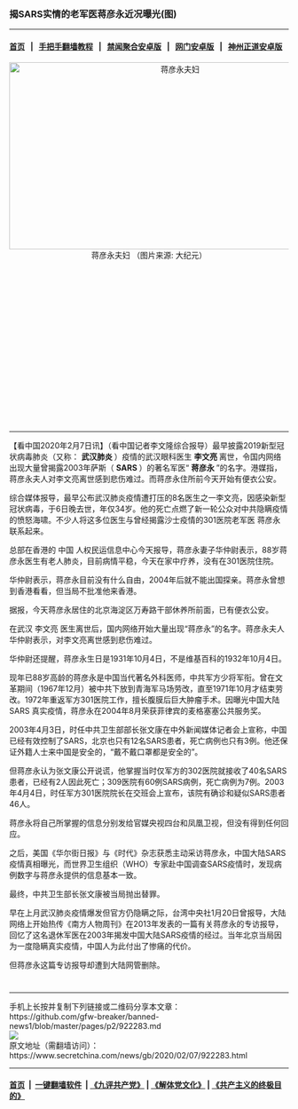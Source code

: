 ### 揭SARS实情的老军医蒋彦永近况曝光(图)
------------------------

#### [首页](https://github.com/gfw-breaker/banned-news1/blob/master/README.md) &nbsp;&nbsp;|&nbsp;&nbsp; [手把手翻墙教程](https://github.com/gfw-breaker/guides/wiki) &nbsp;&nbsp;|&nbsp;&nbsp; [禁闻聚合安卓版](https://github.com/gfw-breaker/bn-android) &nbsp;&nbsp;|&nbsp;&nbsp; [网门安卓版](https://github.com/oGate2/oGate) &nbsp;&nbsp;|&nbsp;&nbsp; [神州正道安卓版](https://github.com/SzzdOgate/update) 



<div class="article_right" style="fone-color:#000">
 <p style="text-align: center;">
  <img alt="蒋彦永夫妇" src="https://img2.secretchina.com/pic/2019/3-26/p2390001a727513387-ss.jpg" style="height:337px; width:600px"/>
  <br>
   蒋彦永夫妇 （图片来源: 大纪元）
   <span id="hideid" name="hideid" style="color:red;display:none;">
    <span href="https://www.secretchina.com">
    </span>
   </span>
  </br>
 </p>
 <div id="txt-mid1-t21-2017">
  <ins class="adsbygoogle" data-ad-client="ca-pub-1276641434651360" data-ad-slot="2451032099" style="display:inline-block;width:336px;height:280px">
  </ins>
  

---


  </div>
 </div>
 <p>
  【看中国2020年2月7日讯】（看中国记者李文隆综合报导）最早披露2019新型冠状病毒肺炎（又称：
  <strong>
   <span href="https://www.secretchina.com/news/gb/tag/武汉肺炎" target="_blank">
    武汉肺炎
   </span>
  </strong>
  ）疫情的武汉眼科医生
  <strong>
   李文亮
  </strong>
  离世，令国内网络出现大量曾揭露2003年萨斯（
  <strong>
   SARS
  </strong>
  ）的著名军医“
  <strong>
   蒋彦永
  </strong>
  ”的名字。港媒指，蒋彦永夫人对李文亮离世感到悲伤难过。而蒋彦永住所前今天开始有便衣公安。
  <span id="hideid" name="hideid" style="color:red;display:none;">
   <span href="https://www.secretchina.com">
   </span>
  </span>
 </p>
 <p>
  综合媒体报导，最早公布武汉肺炎疫情遭打压的8名医生之一李文亮，因感染新型冠状病毒，于6日晚去世，年仅34岁。他的死亡点燃了新一轮公众对中共隐瞒疫情的愤怒海啸。不少人将这多位医生与曾经揭露沙士疫情的301医院老军医
  <span href="https://www.secretchina.com/news/gb/tag/蒋彦永" target="_blank">
   蒋彦永
  </span>
  联系起来。
 </p>
 <p>
  总部在香港的
  <span href="https://www.secretchina.com" target="_blank">
   中国
  </span>
  人权民运信息中心今天报导，蒋彦永妻子华仲尉表示，88岁蒋彦永医生有老人肺炎，目前病情平稳，今天在家中疗养，没有在301医院住院。
 </p>
 <p>
  华仲尉表示，蒋彦永目前没有什么自由，2004年后就不能出国探亲。蒋彦永曾想到香港看看，但当局不批准他来香港。
 </p>
 <p>
  据报，今天蒋彦永居住的北京海淀区万寿路干部休养所前面，已有便衣公安。
 </p>
 <p>
  在武汉
  <span href="https://www.secretchina.com/news/gb/tag/李文亮" target="_blank">
   李文亮
  </span>
  医生离世后，国内网络开始大量出现“蒋彦永”的名字。蒋彦永夫人华仲尉表示，对李文亮离世感到悲伤难过。
 </p>
 <p>
  华仲尉还提醒，蒋彦永生日是1931年10月4日，不是维基百科的1932年10月4日。
 </p>
 <p>
  现年已88岁高龄的蒋彦永是中国当代著名外科医师，中共军方少将军衔。曾在文革期间（1967年12月）被中共下放到青海军马场劳改，直至1971年10月才结束劳改。1972年重返军方301医院工作，擅长腹膜后巨大肿瘤手术。因曝光中国大陆
  <span href="https://www.secretchina.com/news/gb/tag/SARS" target="_blank">
   SARS
  </span>
  真实疫情，蒋彦永在2004年8月荣获菲律宾的麦格塞塞公共服务奖。
 </p>
 <p>
  2003年4月3日，时任中共卫生部部长张文康在中外新闻媒体记者会上宣称，中国已经有效控制了SARS，北京也只有12名SARS患者，死亡病例也只有3例。他还保证外籍人士来中国是安全的，“戴不戴口罩都是安全的”。
 </p>
 <p>
  但蒋彦永认为张文康公开说谎，他掌握当时仅军方的302医院就接收了40名SARS患者，已经有2人因此死亡；309医院有60例SARS病例，死亡病例为7例。2003年4月4日，时任军方301医院院长在交班会上宣布，该院有确诊和疑似SARS患者46人。
 </p>
 <p>
  蒋彦永将自己所掌握的信息分别发给官媒央视四台和凤凰卫视，但没有得到任何回应。
 </p>
 <p>
  之后，美国《华尔街日报》与《时代》杂志获悉主动采访蒋彦永，中国大陆SARS疫情真相曝光，而世界卫生组织（WHO）专家赴中国调查SARS疫情时，发现病例数字与蒋彦永提供的信息基本一致。
 </p>
 <p>
  最终，中共卫生部长张文康被当局抛出替罪。
 </p>
 <p>
  早在上月武汉肺炎疫情爆发但官方仍隐瞒之际，台湾中央社1月20日曾报导，大陆网络上开始热传《南方人物周刊》在2013年发表的一篇有关蒋彦永的专访报导，回忆了这名退休军医在2003年揭发中国大陆SARS疫情的经过。当年北京当局因为一度隐瞒真实疫情，中国人为此付出了惨痛的代价。
 </p>
 <p>
  但蒋彦永这篇专访报导却遭到大陆网管删除。
  <center>
   <div>
    <div id="txt-mid2-t22-2017" style="display: block;  max-height: 351px;  overflow: hidden;">
     <div id="SC-21xxx">
     </div>
     <ins class="adsbygoogle" data-ad-client="ca-pub-1276641434651360" data-ad-format="auto" data-ad-slot="4301710469" data-full-width-responsive="true" style="display:block">
     </ins>
    </div>
   </div>
  </center>
  <div style="padding-top:12px;">
  </div>
 </p>
</div>

<hr/>
手机上长按并复制下列链接或二维码分享本文章：<br/>
https://github.com/gfw-breaker/banned-news1/blob/master/pages/p2/922283.md <br/>
<a href='https://github.com/gfw-breaker/banned-news1/blob/master/pages/p2/922283.md'><img src='https://github.com/gfw-breaker/banned-news1/blob/master/pages/p2/922283.md.png'/></a> <br/>
原文地址（需翻墙访问）：https://www.secretchina.com/news/gb/2020/02/07/922283.html


------------------------
#### [首页](https://github.com/gfw-breaker/banned-news1/blob/master/README.md) &nbsp;|&nbsp; [一键翻墙软件](https://github.com/gfw-breaker/nogfw/blob/master/README.md) &nbsp;| [《九评共产党》](https://github.com/gfw-breaker/9ping.md/blob/master/README.md#九评之一评共产党是什么) | [《解体党文化》](https://github.com/gfw-breaker/jtdwh.md/blob/master/README.md) | [《共产主义的终极目的》](https://github.com/gfw-breaker/gczydzjmd.md/blob/master/README.md)


<img src='http://gfw-breaker.win/banned-news/pages/p2/922283.md' width='0px' height='0px'/>